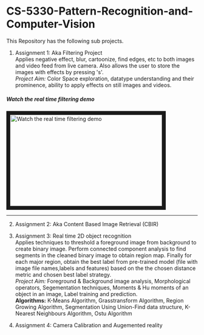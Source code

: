 # CS-5330-Pattern-Recognition-and-Computer-Vision

This Repository has the following sub projects. 
1. Assignment 1: Aka Filtering Project    
Applies negative effect, blur, cartoonize, find edges,  etc to both images and video feed from live camera. Also allows the user to store the images with effects by pressing 's'.     
_Project Aim:_ Color Space exploration, datatype understanding and their prominence, ability to apply effects on still images and videos.      
##### Watch the real time filtering demo    
<a href="http://www.youtube.com/watch?feature=player_embedded&v=EXsLRqkdQ3k" target="_blank" >
 <img src="http://img.youtube.com/vi/EXsLRqkdQ3k/mqdefault.jpg" alt="Watch the real time filtering demo" width="400" height="240" border="10" align="middle"/>
</a>
      
--- 
2. Assignment 2: Aka Content Based Image Retrieval (CBIR)     
<To be updated>    
     
3. Assignment 3: Real time 2D object recognition       
Applies techniques to threshold a foreground image from background to create binary image. Perform connected component analysis to find segments in the cleaned binary image to obtain region map. Finally for each major region, obtain the best label from pre-trained model (file with image file names,labels and features) based on the the chosen distance metric and chosen best label strategy.       
_Project Aim:_ Foreground & Background image analysis, Morphological operators, Segementation techniques, Moments & Hu moments of an object in an image, Label training and prediction.       
__Algorithms:__ K-Means Algorithm, Grasstransform Algorithm, Region Growing Algorithm, Segmentation Using Union-Find data structure, K-Nearest Neighbours Algorithm, Ostu Algorithm    
     
4. Assignment 4: Camera Calibration and Augemented reality      
<To be updated> 
